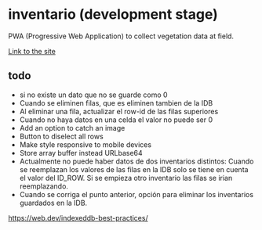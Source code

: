 # inventario (development stage)
PWA (Progressive Web Application) to collect vegetation data at field.

[Link to the site](https://cristianics.github.io/inventario/)

## todo

- si no existe un dato que no se guarde como 0
- Cuando se eliminen filas, que es eliminen tambien de la IDB
- Al eliminar una fila, actualizar el row-id de las filas superiores
- Cuando no haya datos en una celda el valor no puede ser 0
- Add an option to catch an image
- Button to diselect all rows
- Make style responsive to mobile devices
- Store array buffer instead URLbase64
- Actualmente no puede haber datos de dos inventarios distintos: Cuando se reemplazan
los valores de las filas en la IDB solo se tiene en cuenta el valor del ID_ROW.
Si se empieza otro inventario las filas se irian reemplazando.
- Cuando se corriga el punto anterior, opción para eliminar los inventarios guardados
en la IDB.

https://web.dev/indexeddb-best-practices/